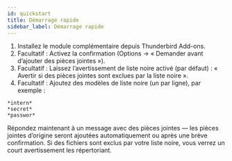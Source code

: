 ```yaml
---
id: quickstart
title: Démarrage rapide
sidebar_label: Démarrage rapide
---
```


1. Installez le module complémentaire depuis Thunderbird Add-ons.
2. Facultatif : Activez la confirmation (Options → « Demander avant d’ajouter des pièces jointes »).
3. Facultatif : Laissez l’avertissement de liste noire activé (par défaut) : « Avertir si des pièces jointes sont exclues par la liste noire ».
4. Facultatif : Ajoutez des modèles de liste noire (un par ligne), par exemple :

```
*intern*
*secret*
*passwor*
```

Répondez maintenant à un message avec des pièces jointes — les pièces jointes d’origine seront ajoutées automatiquement ou après une brève confirmation. Si des fichiers sont exclus par votre liste noire, vous verrez un court avertissement les répertoriant.
